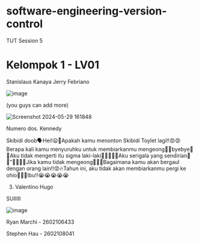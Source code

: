 # software-engineering-version-control
TUT Session 5

# Kelompok 1 - LV01

Stanislaus Kanaya Jerry Febriano

![image](https://github.com/yoshikazuuu/software-engineering-version-control/assets/82949929/c5120e0a-ceb3-4487-8588-7c377e076c07)

(you guys can add more)

![Screenshot 2024-05-29 161848](https://github.com/Ryan-Marchi/software-engineering-version-control/assets/169073982/dc0a391c-e884-42f4-b2b8-487f3d148742)

Numero dos. Kennedy

Skibidi doob🗣️Hei!😦💯Apakah kamu menonton Skibidi Toylet lagi!!😡😡Berapa kali kamu menyuruhku untuk membiarkanmu mengeong🤫🧏byebye🤯💯Aku tidak mengerti itu sigma laki-laki🤯🎉🎉😎🔥Aku serigala yang sendirian🐺💯"🤸🤸🤸🤸Jika kamu tidak mengeong🤫🧏🔥Bagaimana kamu akan bergaul dengan orang lain!!😡🔥Tahun ini, aku tidak akan membiarkanmu pergi ke ohio🤯🎉🎉Ibu!!😭😭😭😭😭

3. Valentino Hugo

SUIIIII

![image](https://github.com/Gocarss/software-engineering-version-control/assets/117557091/025f8aad-6b2f-4724-b117-a0def4e4f6cf)

Ryan Marchi - 2602106433

Stephen Hau - 2602108041
